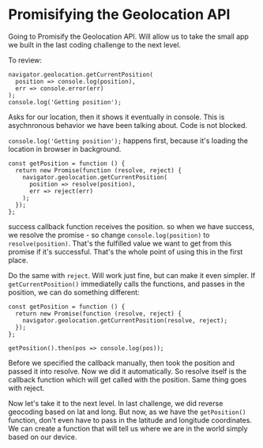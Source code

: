 # Promisifying the Geolocation API

Going to Promisify the Geolocation API. Will allow us to take the small app we built in the last coding challenge to the next level.

To review:

```
navigator.geolocation.getCurrentPosition(
  position => console.log(position),
  err => console.error(err)
);
console.log('Getting position');
```

Asks for our location, then it shows it eventually in console. This is asychnronous behavior we have been talking about. Code is not blocked.

`console.log('Getting position');` happens first, because it's loading the location in browser in background.

```
const getPosition = function () {
  return new Promise(function (resolve, reject) {
    navigator.geolocation.getCurrentPosition(
      position => resolve(position),
      err => reject(err)
    );
  });
};
```

success callback function receives the position. so when we have success, we resolve the promise - so change `console.log(position)` to `resolve(position)`. That's the fulfilled value we want to get from this promise if it's successful. That's the whole point of using this in the first place.

Do the same with `reject`. Will work just fine, but can make it even simpler. If `getCurrentPosition()` immediatelly calls the functions, and passes in the position, we can do something different:

```
const getPosition = function () {
  return new Promise(function (resolve, reject) {
    navigator.geolocation.getCurrentPosition(resolve, reject);
  });
};

getPosition().then(pos => console.log(pos));
```

Before we specified the callback manually, then took the position and passed it into resolve. Now we did it automatically. So resolve itself is the callback function which will get called with the position. Same thing goes with reject.

Now let's take it to the next level. In last challenge, we did reverse geocoding based on lat and long. But now, as we have the `getPosition()` function, don't even have to pass in the latitude and longitude coordinates. We can create a function that will tell us where we are in the world simply based on our device.
